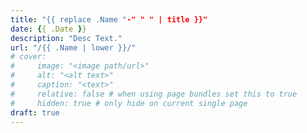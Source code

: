 ```yaml
---
title: "{{ replace .Name "-" " " | title }}"
date: {{ .Date }}
description: "Desc Text."
url: "/{{ .Name | lower }}/"
# cover:
#     image: "<image path/url>"
#     alt: "<alt text>"
#     caption: "<text>"
#     relative: false # when using page bundles set this to true
#     hidden: true # only hide on current single page
draft: true
---
```



